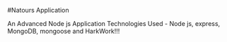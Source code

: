 #Natours Application

An Advanced Node js Application
Technologies Used - Node js, express, MongoDB, mongoose and HarkWork!!!